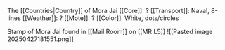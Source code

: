 The [[Countries|Country]] of Mora Jai
[[Core]]: ?
[[Transport]]: Naval, 8-lines
[[Weather]]: ?
[[Mote]]: ?
[[Color]]: White, dots/circles

Stamp of Mora Jai found in [[Mail Room]] on [[MR L5]]
![[Pasted image 20250427181551.png]]